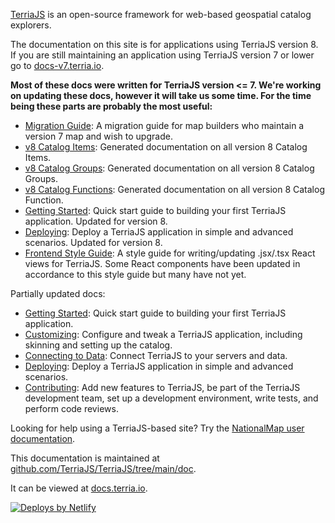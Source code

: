 [TerriaJS](http://terria.io) is an open-source framework for web-based geospatial catalog explorers.

The documentation on this site is for applications using TerriaJS version 8. If you are still maintaining an application using TerriaJS version 7 or lower go to [docs-v7.terria.io](https://docs-v7.terria.io).

**Most of these docs were written for TerriaJS version <= 7. We're working on updating these docs, however it will take us some time. For the time being these parts are probably the most useful:**

* [Migration Guide](contributing/migration-guide.md): A migration guide for map builders who maintain a version 7 map and wish to upgrade.
* [v8 Catalog Items](connecting-to-data/catalog-items.md): Generated documentation on all version 8 Catalog Items.
* [v8 Catalog Groups](connecting-to-data/catalog-groups.md): Generated documentation on all version 8 Catalog Groups.
* [v8 Catalog Functions](connecting-to-data/catalog-functions.md): Generated documentation on all version 8 Catalog Function.
* [Getting Started](getting-started.md): Quick start guide to building your first TerriaJS application. Updated for version 8.
* [Deploying](deploying/README.md): Deploy a TerriaJS application in simple and advanced scenarios. Updated for version 8.
* [Frontend Style Guide](contributing/frontend-style-guide.md): A style guide for writing/updating .jsx/.tsx React views for TerriaJS. Some React components have been updated in accordance to this style guide but many have not yet.

Partially updated docs:

* [Getting Started](getting-started.md): Quick start guide to building your first TerriaJS application.
* [Customizing](customizing/README.md): Configure and tweak a TerriaJS application, including skinning and setting up the catalog.
* [Connecting to Data](connecting-to-data/README.md): Connect TerriaJS to your servers and data.
* [Deploying](deploying/README.md): Deploy a TerriaJS application in simple and advanced scenarios.
* [Contributing](contributing/README.md): Add new features to TerriaJS, be part of the TerriaJS development team, set up a development environment, write tests, and perform code reviews.

Looking for help using a TerriaJS-based site? Try the [NationalMap user documentation](http://nationalmap.gov.au/help/help.html).

This documentation is maintained at [github.com/TerriaJS/TerriaJS/tree/main/doc](https://github.com/TerriaJS/TerriaJS/tree/main/doc).

It can be viewed at [docs.terria.io](https://docs.terria.io).

<a href="https://www.netlify.com">
  <img src="https://www.netlify.com/img/global/badges/netlify-color-accent.svg" alt="Deploys by Netlify" />
</a>
